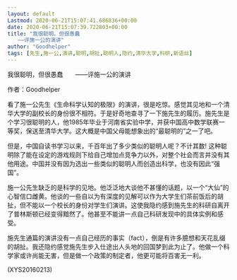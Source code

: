 ```yaml
---
layout: default
Lastmod: 2020-06-21T15:07:41.686836+00:00
date: 2020-06-21T15:07:39.722803+00:00
title: "我很聪明，但很愚蠢
　　——评施一公的演讲"
author: "Goodhelper"
tags: [先生,施一公,演讲,聪明,胡扯,聪明人,隐约,清华大学,科研,新语丝]
---
```


我很聪明，但很愚蠢　　——评施一公的演讲

作者：Goodhelper

看了施一公先生《生命科学认知的极限》的演讲，很是吃惊。感觉其见地和一个清华大学的副校长的身份很不相符。于是好奇地查寻了一下施先生的履历。施先生是个学习很聪明的人，他1985年毕业于河南省实验中学，并获中国高中数学联赛一等奖，保送至清华大学。这大概是中国父母能想象出的“最聪明的”之一了吧。

但是，中国自读书学习以来，千百年出了多少类似的聪明人呢？不计其数! 这种聪明除了能在设定的游戏规则下给自己增加点竞争力以外，对整个社会而言并没有其他用途。中国并没有因为选出一些类似的聪明人而创造出科学，也没有因此“强国”。

施一公先生缺乏的是科学的见地。他泛泛地大谈他不甚懂的话题，以一个“大仙”的心智信口雌黄。他谈的一些自以为有深度的见解可以作为大学生们茶前饭后的胡扯，但不能以一个校长的身份对学生们演讲。这使我隐约感到施先生的科研自离开了普林斯顿已经变得黯然了。他甚至不能讲一点自己科研发现中的具体实例和感受。

施先生通篇的演讲没有一点自己经历的事实（fact），倒是有许多臆想和天花乱缀的胡扯。我还隐约感觉施先生步入仕途出人头地的回国梦到此为止了。他做一个科学家或许尚能无害，但是做一个政策的制定者，他更可能将百害无一利。

(XYS20160213)

